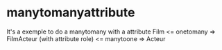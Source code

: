 # manytomanyattribute

It's a exemple to do a manytomany with a attribute
Film <= onetomany => FilmActeur (with attribute role)  <= manytoone => Acteur
